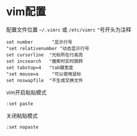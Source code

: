 # vim配置

配置文件位置 `~/.vimrc` 或 `/etc/vimrc`
`"`号开头为注释
```
set number       "显示行号
"set relativenumber	"动态显示行号
set cursorline  "光标所在行高亮
set incsearch   "搜索时实时跳转
set tabstop=4   "tab键宽度
"set mouse=a     "可以使用鼠标
set noswapfile  "不生成交换文件
```





vim开启粘贴模式

```
:set paste
```

关闭粘贴模式

```
:set nopaste
```